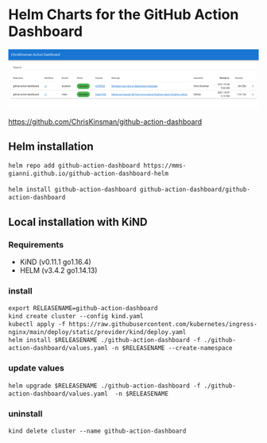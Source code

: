 # Helm Charts for the GitHub Action Dashboard

![ScreenShot](https://github.com/ChrisKinsman/github-action-dashboard/blob/main/docs/images/ActionDashboardScreenShot.png?raw=true)

https://github.com/ChrisKinsman/github-action-dashboard

## Helm installation
```
helm repo add github-action-dashboard https://mms-gianni.github.io/github-action-dashboard-helm

helm install github-action-dashboard github-action-dashboard/github-action-dashboard
```

## Local installation with KiND

### Requirements
- KiND (v0.11.1 go1.16.4)
- HELM (v3.4.2 go1.14.13)

### install
```
export RELEASENAME=github-action-dashboard
kind create cluster --config kind.yaml
kubectl apply -f https://raw.githubusercontent.com/kubernetes/ingress-nginx/main/deploy/static/provider/kind/deploy.yaml
helm install $RELEASENAME ./github-action-dashboard -f ./github-action-dashboard/values.yaml -n $RELEASENAME --create-namespace
```

### update values
```
helm upgrade $RELEASENAME ./github-action-dashboard -f ./github-action-dashboard/values.yaml  -n $RELEASENAME
```

### uninstall
```
kind delete cluster --name github-action-dashboard
```
